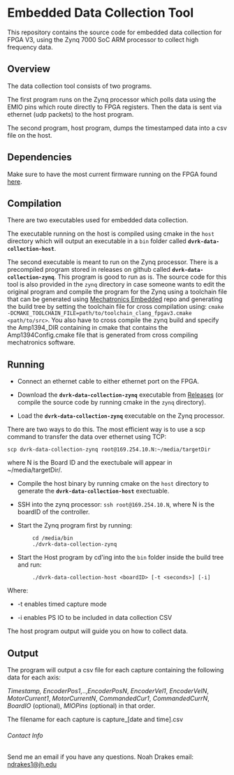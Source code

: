 # Embedded Data Collection Tool

This repository contains the source code for embedded data collection for FPGA V3, using the Zynq 7000 SoC ARM processor to collect high frequency data.

## Overview

The data collection tool consists of two programs.

The first program runs on the Zynq processor which polls data using the EMIO pins which route directly to FPGA registers. Then the data is sent via ethernet (udp packets) to the host program.

The second program, host program, dumps the timestamped data into a csv file on the host.

## Dependencies

Make sure to have the most current firmware running on the FPGA found [here](https://github.com/jhu-cisst/mechatronics-firmware/releases/).

## Compilation

There are two executables used for embedded data collection.

The executable running on the host is compiled using cmake in the `host` directory which will output an executable in a `bin` folder called **`dvrk-data-collection-host`**.

The second executable is meant to run on the Zynq processor. There is a precompiled program stored in releases on github called **`dvrk-data-collection-zynq`**. This program is good to run as is. The source code for this tool is also provided in the `zynq` directory in case someone wants to edit the original program and compile the program for the Zynq using a toolchain file that can be generated using [Mechatronics Embedded](https://github.com/jhu-cisst/mechatronics-embedded.git) repo and generating the build tree by setting the toolchain file for cross compilation using:
`cmake -DCMAKE_TOOLCHAIN_FILE=path/to/toolchain_clang_fpgav3.cmake <path/to/src>`. You also have to cross compile the zynq build and specify the Amp1394_DIR containing in cmake that contains the Amp1394Config.cmake file that is generated from cross compiling mechatronics software. 

## Running

- Connect an ethernet cable to either ethernet port on the FPGA.

- Download the **`dvrk-data-collection-zynq`** executable from [Releases](https://github.com/noahdrakes/dvrkDataCollection/releases/) (or compile the source code by running cmake in the `zynq` directory).

- Load the **`dvrk-data-collection-zynq`** executable on the Zynq processor.

There are two ways to do this. The most efficient way is to use a scp command to transfer the data over ethernet using TCP:
```
scp dvrk-data-collection-zynq root@169.254.10.N:~/media/targetDir
```
where N is the Board ID and the exectubale will appear in ~/media/targetDir/.

- Compile the host binary by running cmake on the `host` directory to generate the **`dvrk-data-collection-host`** exectuable.

- SSH into the zynq processor: `ssh root@169.254.10.N`, where N is the boardID of the controller.
- Start the Zynq program first by running:

```
        cd /media/bin
        ./dvrk-data-collection-zynq
```

- Start the Host program by cd'ing into the `bin` folder inside the build tree and run:

```
        ./dvrk-data-collection-host <boardID> [-t <seconds>] [-i]
```

Where:
-    -t enables timed capture mode 

-    -i enables PS IO to be included in data collection CSV

The host program output will guide you on how to collect data.

## Output

The program will output a csv file for each capture containing the following data for each axis:

*Timestamp,* *EncoderPos1*,..,*EncoderPosN*, *EncoderVel1*, *EncoderVelN*, *MotorCurrent1*, *MotorCurrentN*, *CommandedCur1*, *CommandedCurrN*, *BoardIO* (optional), *MIOPins* (optional) in that order.

The filename for each capture is capture_[date and time].csv


###### Contact Info
Send me an email if you have any questions.
Noah Drakes
email: ndrakes1@jh.edu

